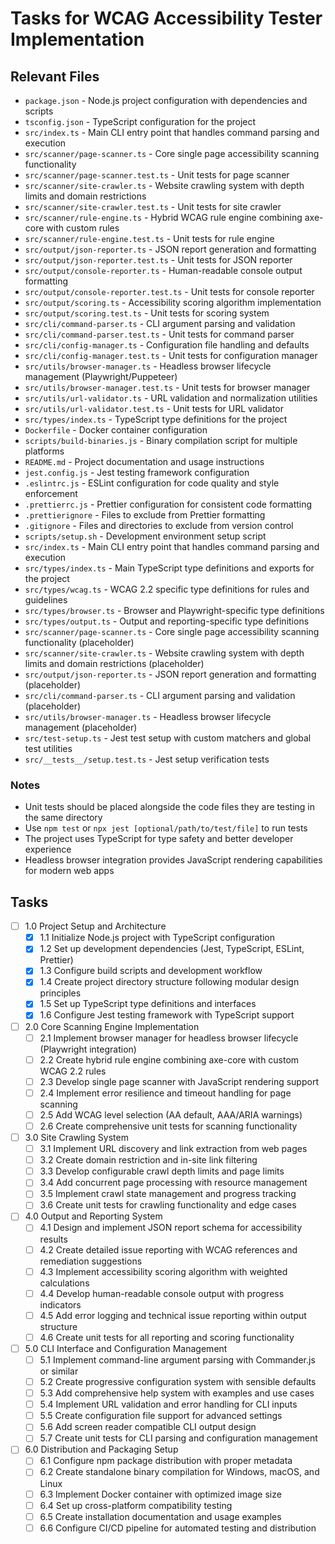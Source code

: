 # Tasks for WCAG Accessibility Tester Implementation

## Relevant Files

- `package.json` - Node.js project configuration with dependencies and scripts
- `tsconfig.json` - TypeScript configuration for the project
- `src/index.ts` - Main CLI entry point that handles command parsing and execution
- `src/scanner/page-scanner.ts` - Core single page accessibility scanning functionality
- `src/scanner/page-scanner.test.ts` - Unit tests for page scanner
- `src/scanner/site-crawler.ts` - Website crawling system with depth limits and domain restrictions
- `src/scanner/site-crawler.test.ts` - Unit tests for site crawler
- `src/scanner/rule-engine.ts` - Hybrid WCAG rule engine combining axe-core with custom rules
- `src/scanner/rule-engine.test.ts` - Unit tests for rule engine
- `src/output/json-reporter.ts` - JSON report generation and formatting
- `src/output/json-reporter.test.ts` - Unit tests for JSON reporter
- `src/output/console-reporter.ts` - Human-readable console output formatting
- `src/output/console-reporter.test.ts` - Unit tests for console reporter
- `src/output/scoring.ts` - Accessibility scoring algorithm implementation
- `src/output/scoring.test.ts` - Unit tests for scoring system
- `src/cli/command-parser.ts` - CLI argument parsing and validation
- `src/cli/command-parser.test.ts` - Unit tests for command parser
- `src/cli/config-manager.ts` - Configuration file handling and defaults
- `src/cli/config-manager.test.ts` - Unit tests for configuration manager
- `src/utils/browser-manager.ts` - Headless browser lifecycle management (Playwright/Puppeteer)
- `src/utils/browser-manager.test.ts` - Unit tests for browser manager
- `src/utils/url-validator.ts` - URL validation and normalization utilities
- `src/utils/url-validator.test.ts` - Unit tests for URL validator
- `src/types/index.ts` - TypeScript type definitions for the project
- `Dockerfile` - Docker container configuration
- `scripts/build-binaries.js` - Binary compilation script for multiple platforms
- `README.md` - Project documentation and usage instructions
- `jest.config.js` - Jest testing framework configuration
- `.eslintrc.js` - ESLint configuration for code quality and style enforcement
- `.prettierrc.js` - Prettier configuration for consistent code formatting
- `.prettierignore` - Files to exclude from Prettier formatting
- `.gitignore` - Files and directories to exclude from version control
- `scripts/setup.sh` - Development environment setup script
- `src/index.ts` - Main CLI entry point that handles command parsing and execution
- `src/types/index.ts` - Main TypeScript type definitions and exports for the project
- `src/types/wcag.ts` - WCAG 2.2 specific type definitions for rules and guidelines
- `src/types/browser.ts` - Browser and Playwright-specific type definitions
- `src/types/output.ts` - Output and reporting-specific type definitions
- `src/scanner/page-scanner.ts` - Core single page accessibility scanning functionality (placeholder)
- `src/scanner/site-crawler.ts` - Website crawling system with depth limits and domain restrictions (placeholder)
- `src/output/json-reporter.ts` - JSON report generation and formatting (placeholder)
- `src/cli/command-parser.ts` - CLI argument parsing and validation (placeholder)
- `src/utils/browser-manager.ts` - Headless browser lifecycle management (placeholder)
- `src/test-setup.ts` - Jest test setup with custom matchers and global test utilities
- `src/__tests__/setup.test.ts` - Jest setup verification tests

### Notes

- Unit tests should be placed alongside the code files they are testing in the same directory
- Use `npm test` or `npx jest [optional/path/to/test/file]` to run tests
- The project uses TypeScript for type safety and better developer experience
- Headless browser integration provides JavaScript rendering capabilities for modern web apps

## Tasks

- [ ] 1.0 Project Setup and Architecture
  - [x] 1.1 Initialize Node.js project with TypeScript configuration
  - [x] 1.2 Set up development dependencies (Jest, TypeScript, ESLint, Prettier)
  - [x] 1.3 Configure build scripts and development workflow
  - [x] 1.4 Create project directory structure following modular design principles
  - [x] 1.5 Set up TypeScript type definitions and interfaces
  - [x] 1.6 Configure Jest testing framework with TypeScript support

- [ ] 2.0 Core Scanning Engine Implementation
  - [ ] 2.1 Implement browser manager for headless browser lifecycle (Playwright integration)
  - [ ] 2.2 Create hybrid rule engine combining axe-core with custom WCAG 2.2 rules
  - [ ] 2.3 Develop single page scanner with JavaScript rendering support
  - [ ] 2.4 Implement error resilience and timeout handling for page scanning
  - [ ] 2.5 Add WCAG level selection (AA default, AAA/ARIA warnings)
  - [ ] 2.6 Create comprehensive unit tests for scanning functionality

- [ ] 3.0 Site Crawling System
  - [ ] 3.1 Implement URL discovery and link extraction from web pages
  - [ ] 3.2 Create domain restriction and in-site link filtering
  - [ ] 3.3 Develop configurable crawl depth limits and page limits
  - [ ] 3.4 Add concurrent page processing with resource management
  - [ ] 3.5 Implement crawl state management and progress tracking
  - [ ] 3.6 Create unit tests for crawling functionality and edge cases

- [ ] 4.0 Output and Reporting System
  - [ ] 4.1 Design and implement JSON report schema for accessibility results
  - [ ] 4.2 Create detailed issue reporting with WCAG references and remediation suggestions
  - [ ] 4.3 Implement accessibility scoring algorithm with weighted calculations
  - [ ] 4.4 Develop human-readable console output with progress indicators
  - [ ] 4.5 Add error logging and technical issue reporting within output structure
  - [ ] 4.6 Create unit tests for all reporting and scoring functionality

- [ ] 5.0 CLI Interface and Configuration Management
  - [ ] 5.1 Implement command-line argument parsing with Commander.js or similar
  - [ ] 5.2 Create progressive configuration system with sensible defaults
  - [ ] 5.3 Add comprehensive help system with examples and use cases
  - [ ] 5.4 Implement URL validation and error handling for CLI inputs
  - [ ] 5.5 Create configuration file support for advanced settings
  - [ ] 5.6 Add screen reader compatible CLI output design
  - [ ] 5.7 Create unit tests for CLI parsing and configuration management

- [ ] 6.0 Distribution and Packaging Setup
  - [ ] 6.1 Configure npm package distribution with proper metadata
  - [ ] 6.2 Create standalone binary compilation for Windows, macOS, and Linux
  - [ ] 6.3 Implement Docker container with optimized image size
  - [ ] 6.4 Set up cross-platform compatibility testing
  - [ ] 6.5 Create installation documentation and usage examples
  - [ ] 6.6 Configure CI/CD pipeline for automated testing and distribution 